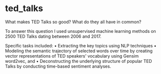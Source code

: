 # ted_talks

What makes TED Talks so good? What do they all have in common?

To answer this question I used unsupervised machine learning methods on 2500 TED Talks dating between 2006 and 2017.

Specific tasks included:
• Extracting the key topics using NLP techniques
• Modeling the semantic trajectory of selected words over time by creating vector representations of TED speakers' vocabulary using Gensim word2vec, and
• Deconstructing the underlying structure of popular TED Talks by conducting time-based sentiment analyses.
